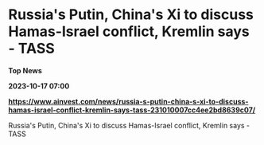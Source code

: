 # Russia's Putin, China's Xi to discuss Hamas-Israel conflict, Kremlin says - TASS
**Top News**

**2023-10-17 07:00**

**https://www.ainvest.com/news/russia-s-putin-china-s-xi-to-discuss-hamas-israel-conflict-kremlin-says-tass-231010007cc4ee2bd8639c07/**

Russia's Putin, China's Xi to discuss Hamas-Israel conflict, Kremlin says - TASS